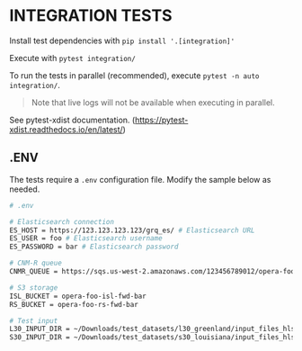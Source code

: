 # INTEGRATION TESTS

Install test dependencies with `pip install '.[integration]'`

Execute with `pytest integration/`

To run the tests in parallel (recommended), execute `pytest -n auto integration/`. 

>Note that live logs will not be available when executing in parallel.

See pytest-xdist documentation. (https://pytest-xdist.readthedocs.io/en/latest/)

## .ENV

The tests require a `.env` configuration file. Modify the sample below as needed.

```bash
# .env

# Elasticsearch connection
ES_HOST = https://123.123.123.123/grq_es/ # Elasticsearch URL
ES_USER = foo # Elasticsearch username
ES_PASSWORD = bar # Elasticsearch password

# CNM-R queue
CNMR_QUEUE = https://sqs.us-west-2.amazonaws.com/123456789012/opera-foo-1-daac-cnm-response

# S3 storage
ISL_BUCKET = opera-foo-isl-fwd-bar
RS_BUCKET = opera-foo-rs-fwd-bar

# Test input
L30_INPUT_DIR = ~/Downloads/test_datasets/l30_greenland/input_files_hls_v2.0
S30_INPUT_DIR = ~/Downloads/test_datasets/s30_louisiana/input_files_hls_v2.0

```